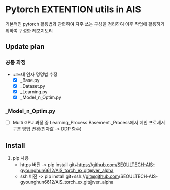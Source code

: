 # Pytorch EXTENTION utils in AIS

기본적인 pytorch 활용법과 관련하여 자주 쓰는 구성을 정리하여 이후 작업에 활용하기 위하여 구성한 레포지토리

## Update plan

### 공통 과정
- 코드내 인자 명명법 수정
   - [x] _Base.py
   - [x] _Dataset.py
   - [x] _Learning.py
   - [x] _Model_n_Optim.py

### _Model_n_Optim.py
   - [ ] Multi GPU 과정 중 Learning_Process.Basement._Process에서 메인 프로세서 구분 방법 변경(인자값 -> DDP 함수)


## Install
1. pip 사용
   - https 버전 -> pip install git+https://github.com/SEOULTECH-AIS-gyounghun6612/AIS_torch_ex.git@ver_alpha
   - ssh 버전   -> pip install git+ssh://git@github.com/SEOULTECH-AIS-gyounghun6612/AIS_torch_ex.git@ver_alpha
